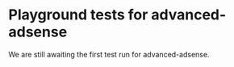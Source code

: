# Playground tests for advanced-adsense
We are still awaiting the first test run for advanced-adsense.

